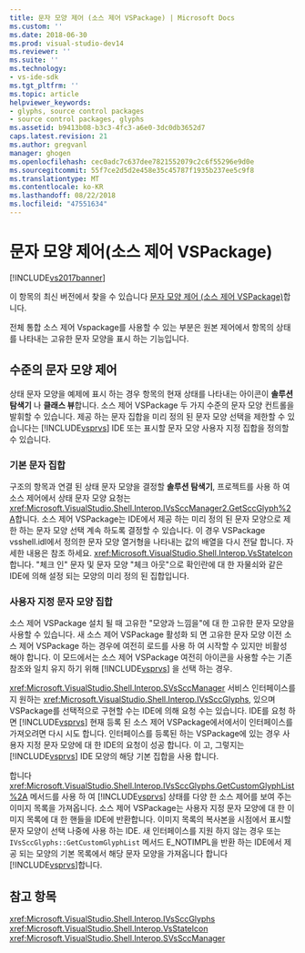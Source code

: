 ```yaml
---
title: 문자 모양 제어 (소스 제어 VSPackage) | Microsoft Docs
ms.custom: ''
ms.date: 2018-06-30
ms.prod: visual-studio-dev14
ms.reviewer: ''
ms.suite: ''
ms.technology:
- vs-ide-sdk
ms.tgt_pltfrm: ''
ms.topic: article
helpviewer_keywords:
- glyphs, source control packages
- source control packages, glyphs
ms.assetid: b9413b08-b3c3-4fc3-a6e0-3dc0db3652d7
caps.latest.revision: 21
ms.author: gregvanl
manager: ghogen
ms.openlocfilehash: cec0adc7c637dee7821552079c2c6f55296e9d0e
ms.sourcegitcommit: 55f7ce2d5d2e458e35c45787f1935b237ee5c9f8
ms.translationtype: MT
ms.contentlocale: ko-KR
ms.lasthandoff: 08/22/2018
ms.locfileid: "47551634"
---
```

# <a name="glyph-control-source-control-vspackage"></a>문자 모양 제어(소스 제어 VSPackage)
[!INCLUDE[vs2017banner](../../includes/vs2017banner.md)]

이 항목의 최신 버전에서 찾을 수 있습니다 [문자 모양 제어 (소스 제어 VSPackage)](https://docs.microsoft.com/visualstudio/extensibility/internals/glyph-control-source-control-vspackage)합니다.  
  
전체 통합 소스 제어 Vspackage를 사용할 수 있는 부분은 원본 제어에서 항목의 상태를 나타내는 고유한 문자 모양을 표시 하는 기능입니다.  
  
## <a name="levels-of-glyph-control"></a>수준의 문자 모양 제어  
 상태 문자 모양을 예제에 표시 하는 경우 항목의 현재 상태를 나타내는 아이콘이 **솔루션 탐색기** 나 **클래스 뷰**합니다. 소스 제어 VSPackage 두 가지 수준의 문자 모양 컨트롤을 발휘할 수 있습니다. 제공 하는 문자 집합을 미리 정의 된 문자 모양 선택을 제한할 수 있습니다는 [!INCLUDE[vsprvs](../../includes/vsprvs-md.md)] IDE 또는 표시할 문자 모양 사용자 지정 집합을 정의할 수 있습니다.  
  
### <a name="default-set-of-glyphs"></a>기본 문자 집합  
 구조의 항목과 연결 된 상태 문자 모양을 결정할 **솔루션 탐색기**, 프로젝트를 사용 하 여 소스 제어에서 상태 문자 모양 요청는 <xref:Microsoft.VisualStudio.Shell.Interop.IVsSccManager2.GetSccGlyph%2A>합니다. 소스 제어 VSPackage는 IDE에서 제공 하는 미리 정의 된 문자 모양으로 제한 하는 문자 모양 선택 계속 하도록 결정할 수 있습니다. 이 경우 VSPackage vsshell.idl에서 정의한 문자 모양 열거형을 나타내는 값의 배열을 다시 전달 합니다. 자세한 내용은 참조 하세요. <xref:Microsoft.VisualStudio.Shell.Interop.VsStateIcon> 합니다. "체크 인" 문자 및 문자 모양 "체크 아웃"으로 확인란에 대 한 자물쇠와 같은 IDE에 의해 설정 되는 모양의 미리 정의 된 집합입니다.  
  
### <a name="custom-set-of-glyphs"></a>사용자 지정 문자 모양 집합  
 소스 제어 VSPackage 설치 될 때 고유한 "모양과 느낌을"에 대 한 고유한 문자 모양을 사용할 수 있습니다. 새 소스 제어 VSPackage 활성화 되 면 고유한 문자 모양 이전 소스 제어 VSPackage 하는 경우에 여전히 로드를 사용 하 여 시작할 수 있지만 비활성 해야 합니다. 이 모드에서는 소스 제어 VSPackage 여전히 아이콘을 사용할 수는 기존 참조와 일치 유지 하기 위해 [!INCLUDE[vsprvs](../../includes/vsprvs-md.md)] 을 선택 하는 경우.  
  
 <xref:Microsoft.VisualStudio.Shell.Interop.SVsSccManager> 서비스 인터페이스를 지 원하는 <xref:Microsoft.VisualStudio.Shell.Interop.IVsSccGlyphs>, 있으며 VSPackage를 선택적으로 구현할 수는 IDE에 의해 요청 수는 있습니다. IDE를 요청 하면 [!INCLUDE[vsprvs](../../includes/vsprvs-md.md)] 현재 등록 된 소스 제어 VSPackage에서에서이 인터페이스를 가져오려면 다시 시도 합니다. 인터페이스를 등록된 하는 VSPackage에 있는 경우 사용자 지정 문자 모양에 대 한 IDE의 요청이 성공 합니다. 이 고, 그렇지는 [!INCLUDE[vsprvs](../../includes/vsprvs-md.md)] IDE 모양의 해당 기본 집합을 사용 합니다.  
  
 합니다 <xref:Microsoft.VisualStudio.Shell.Interop.IVsSccGlyphs.GetCustomGlyphList%2A> 메서드를 사용 하 여 [!INCLUDE[vsprvs](../../includes/vsprvs-md.md)] 상태를 다양 한 소스 제어를 보여 주는 이미지 목록을 가져옵니다. 소스 제어 VSPackage는 사용자 지정 문자 모양에 대 한 이미지 목록에 대 한 핸들을 IDE에 반환합니다. 이미지 목록의 복사본을 시점에서 표시할 문자 모양이 선택 나중에 사용 하는 IDE. 새 인터페이스를 지원 하지 않는 경우 또는 `IVsSccGlyphs::GetCustomGlyphList` 메서드 E_NOTIMPL을 반환 하는 IDE에서 제공 되는 모양의 기본 목록에서 해당 문자 모양을 가져옵니다 합니다 [!INCLUDE[vsprvs](../../includes/vsprvs-md.md)]합니다.  
  
## <a name="see-also"></a>참고 항목  
 <xref:Microsoft.VisualStudio.Shell.Interop.IVsSccGlyphs>   
 <xref:Microsoft.VisualStudio.Shell.Interop.VsStateIcon>   
 <xref:Microsoft.VisualStudio.Shell.Interop.SVsSccManager>

